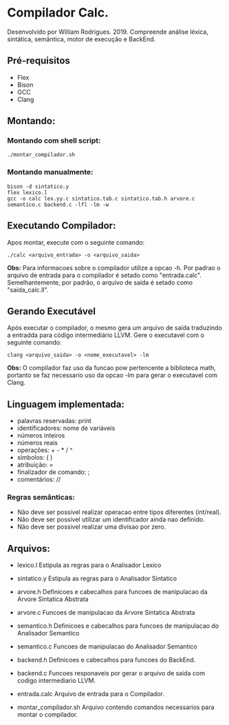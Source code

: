 # Compilador Calc.
Desenvolvido por William Rodrigues. 2019.
Compreende análise léxica, sintática, semântica, motor de execução e BackEnd.

## Pré-requisitos
- Flex
- Bison
- GCC
- Clang

## Montando:

### Montando com shell script:
```
./montar_compilador.sh
```

### Montando manualmente:
```
bison -d sintatico.y
flex lexico.l
gcc -o calc lex.yy.c sintatico.tab.c sintatico.tab.h arvore.c semantico.c backend.c -lfl -lm -w
```

## Executando Compilador:
Apos montar, execute com o seguinte comando:
```
./calc <arquivo_entrada> -o <arquivo_saida>
```

**Obs:** Para informacoes sobre o compilador utilize a opcao -h.
Por padrao o arquivo de entrada para o compilador é setado como "entrada.calc".
Semelhantemente, por padrão, o arquivo de saída é setado como "saida_calc.ll".


## Gerando Executável
Após executar o compilador, o mesmo gera um arquivo de saída traduzindo a entradda para código intermediário LLVM.
Gere o executavel com o seguinte comando:
```
clang <arquivo_saida> -o <nome_executavel> -lm
```
**Obs:** O compilador faz uso da funcao pow pertencente a biblioteca math, portanto se faz necessario uso da opcao -lm para gerar o executavel com Clang.

## Linguagem implementada:

- palavras reservadas: print
- identificadores: nome de variáveis
- números inteiros
- números reais
- operações: + - * / ^
- símbolos: ( )
- atribuição: =
- finalizador de comando: ;
- comentários: //

### Regras semânticas:

- Não deve ser possivel realizar operacao entre tipos diferentes (int/real).
- Não deve ser possivel utilizar um identificador ainda nao definido.
- Não deve ser possivel realizar uma divisao por zero.

## Arquivos:

- lexico.l
Estipula as regras para o Analisador Lexico

- sintatico.y
Estipula as regras para o Analisador Sintatico

- arvore.h
Definicoes e cabecalhos para funcoes de manipulacao da Arvore Sintatica Abstrata

- arvore.c
Funcoes de manipulacao da Arvore Sintatica Abstrata

- semantico.h
Definicoes e cabecalhos para funcoes de manipulacao do Analisador Semantico

- semantico.c
Funcoes de manipulacao do Analisador Semantico

- backend.h
Definicoes e cabecalhos para funcoes do BackEnd.

- backend.c
Funcoes responaveis por gerar o arquivo de saida com codigo intermediario LLVM.

- entrada.calc
Arquivo de entrada para o Compilador.

- montar_compilador.sh
Arquivo contendo comandos necessarios para montar o compilador.

